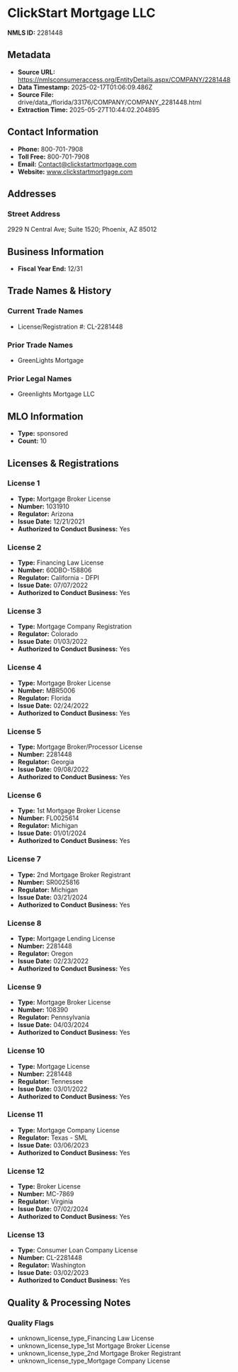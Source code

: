 # ClickStart Mortgage LLC

**NMLS ID:** 2281448

## Metadata
- **Source URL:** https://nmlsconsumeraccess.org/EntityDetails.aspx/COMPANY/2281448
- **Data Timestamp:** 2025-02-17T01:06:09.486Z
- **Source File:** drive/data_/florida/33176/COMPANY/COMPANY_2281448.html
- **Extraction Time:** 2025-05-27T10:44:02.204895

## Contact Information
- **Phone:** 800-701-7908
- **Toll Free:** 800-701-7908
- **Email:** Contact@clickstartmortgage.com
- **Website:** www.clickstartmortgage.com

## Addresses
### Street Address
2929 N Central Ave; Suite 1520; Phoenix, AZ 85012

## Business Information
- **Fiscal Year End:** 12/31

## Trade Names & History
### Current Trade Names
- License/Registration #: CL-2281448

### Prior Trade Names
- GreenLights Mortgage

### Prior Legal Names
- Greenlights Mortgage LLC

## MLO Information
- **Type:** sponsored
- **Count:** 10

## Licenses & Registrations

### License 1
- **Type:** Mortgage Broker License
- **Number:** 1031910
- **Regulator:** Arizona
- **Issue Date:** 12/21/2021
- **Authorized to Conduct Business:** Yes

### License 2
- **Type:** Financing Law License
- **Number:** 60DBO-158806
- **Regulator:** California - DFPI
- **Issue Date:** 07/07/2022
- **Authorized to Conduct Business:** Yes

### License 3
- **Type:** Mortgage Company Registration
- **Regulator:** Colorado
- **Issue Date:** 01/03/2022
- **Authorized to Conduct Business:** Yes

### License 4
- **Type:** Mortgage Broker License
- **Number:** MBR5006
- **Regulator:** Florida
- **Issue Date:** 02/24/2022
- **Authorized to Conduct Business:** Yes

### License 5
- **Type:** Mortgage Broker/Processor License
- **Number:** 2281448
- **Regulator:** Georgia
- **Issue Date:** 09/08/2022
- **Authorized to Conduct Business:** Yes

### License 6
- **Type:** 1st Mortgage Broker License
- **Number:** FL0025614
- **Regulator:** Michigan
- **Issue Date:** 01/01/2024
- **Authorized to Conduct Business:** Yes

### License 7
- **Type:** 2nd Mortgage Broker Registrant
- **Number:** SR0025816
- **Regulator:** Michigan
- **Issue Date:** 03/21/2024
- **Authorized to Conduct Business:** Yes

### License 8
- **Type:** Mortgage Lending License
- **Number:** 2281448
- **Regulator:** Oregon
- **Issue Date:** 02/23/2022
- **Authorized to Conduct Business:** Yes

### License 9
- **Type:** Mortgage Broker License
- **Number:** 108390
- **Regulator:** Pennsylvania
- **Issue Date:** 04/03/2024
- **Authorized to Conduct Business:** Yes

### License 10
- **Type:** Mortgage License
- **Number:** 2281448
- **Regulator:** Tennessee
- **Issue Date:** 03/01/2022
- **Authorized to Conduct Business:** Yes

### License 11
- **Type:** Mortgage Company License
- **Regulator:** Texas - SML
- **Issue Date:** 03/06/2023
- **Authorized to Conduct Business:** Yes

### License 12
- **Type:** Broker License
- **Number:** MC-7869
- **Regulator:** Virginia
- **Issue Date:** 07/02/2024
- **Authorized to Conduct Business:** Yes

### License 13
- **Type:** Consumer Loan Company License
- **Number:** CL-2281448
- **Regulator:** Washington
- **Issue Date:** 03/02/2023
- **Authorized to Conduct Business:** Yes

## Quality & Processing Notes
### Quality Flags
- unknown_license_type_Financing Law License
- unknown_license_type_1st Mortgage Broker License
- unknown_license_type_2nd Mortgage Broker Registrant
- unknown_license_type_Mortgage Company License
